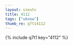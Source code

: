 ```yaml
--- 
layout: sieutv
title: 4112
tags: ["uknow"]
thumb_re: q7t14112
---
```

{% include q7t1 key="4112" %} 
